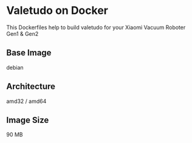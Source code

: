 # Valetudo on Docker

This Dockerfiles help to build valetudo for your Xiaomi Vacuum Roboter Gen1 & Gen2

## Base Image
debian <stretch-slim>

## Architecture
amd32 / amd64

## Image Size
90 MB
